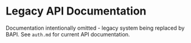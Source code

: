 # Legacy API Documentation

Documentation intentionally omitted - legacy system being replaced
by BAPI. See `auth.md` for current API documentation.